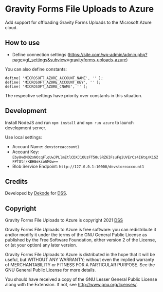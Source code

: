 # Gravity Forms File Uploads to Azure

Add support for offloading Gravity Forms Uploads to the Microsoft Azure cloud.

## How to use

- Define connection settings (https://site.com/wp-admin/admin.php?page=gf_settings&subview=gravityforms-uploads-azure)

You can also define constants:

```
define( 'MICROSOFT_AZURE_ACCOUNT_NAME', '' );
define( 'MICROSOFT_AZURE_ACCOUNT_KEY', '' );
define( 'MICROSOFT_AZURE_CNAME', '' );
```

The respective settings have priority over constants in this situation.

## Development

Install NodeJS and run `npm install` and `npm run azure` to launch development server.

Use local settings:

-   Account Name: `devstoreaccount1`
-   Account Key: `Eby8vdM02xNOcqFlqUwJPLlmEtlCDXJ1OUzFT50uSRZ6IFsuFq2UVErCz4I6tq/K1SZFPTOtr/KBHBeksoGMGw==`
-   Blob Service Endpoint: `http://127.0.0.1:10000/devstoreaccount1`

## Credits

Developed by [Dekode](https://en.dekode.no/?noredirect=en_US) for [DSS](https://www.dss.dep.no/about-us/).

## Copyright

Gravity Forms File Uploads to Azure is copyright 2021 [DSS](https://www.dss.dep.no/about-us/)

Gravity Forms File Uploads to Azure is free software: you can redistribute it and/or modify it under the terms of the GNU General Public License as published by the Free Software Foundation, either version 2 of the License, or (at your option) any later version.

Gravity Forms File Uploads to Azure is distributed in the hope that it will be useful, but WITHOUT ANY WARRANTY; without even the implied warranty of MERCHANTABILITY or FITNESS FOR A PARTICULAR PURPOSE. See the GNU General Public License for more details.

You should have received a copy of the GNU Lesser General Public License along with the Extension. If not, see http://www.gnu.org/licenses/.
